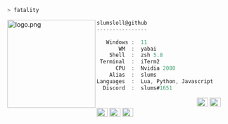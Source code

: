 ```zsh
> fatality
```

<img align="left" src="https://raw.githubusercontent.com/notelox/notelox/main/PngItem_2848994.png" alt="logo.png" width="200" /> 

```csharp
slumsloll@github
----------------

   Windows :  11
       WM  :  yabai
    Shell  :  zsh 5.8
 Terminal  :  iTerm2
      CPU  :  Nvidia 2080
    Alias  :  slums
Languages  :  Lua, Python, Javascript
  Discord  :  slums#1651
```

<p align="left">
  &nbsp; &nbsp; &nbsp; &nbsp; &nbsp;&nbsp; &nbsp; &nbsp; &nbsp; &nbsp;&nbsp; &nbsp; &nbsp; &nbsp; &nbsp; &nbsp; &nbsp; &nbsp; &nbsp; &nbsp; &nbsp;&nbsp; &nbsp; &nbsp; &nbsp; &nbsp;&nbsp; &nbsp; &nbsp; &nbsp; &nbsp;
  <img alt="#474342" src="https://via.placeholder.com/15/ADBAC7/000000?text=+" width="25" height="20" />
  <img alt="#fbedf6" src="https://via.placeholder.com/15/6CB6FF/000000?text=+" width="25" height="20" />
  <img alt="#c9594d" src="https://via.placeholder.com/15/F47067/000000?text=+" width="25" height="20" />
  <img alt="#f8b9b2" src="https://via.placeholder.com/15/DCBDFB/000000?text=+" width="25" height="20" />
  <img alt="#f8b9b2" src="https://via.placeholder.com/15/57ab5a/000000?text=+" width="25" height="20" />
</p>

